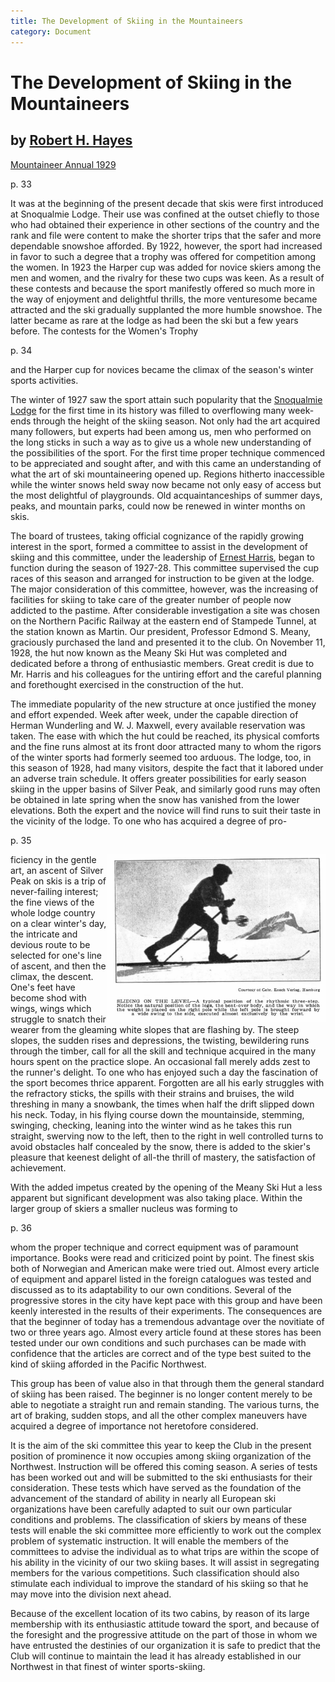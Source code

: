 ```yaml
---
title: The Development of Skiing in the Mountaineers
category: Document
---
```

# The Development of Skiing in the Mountaineers
## by [Robert H. Hayes](Robert-Hayes)

[Mountaineer Annual 1929](https://www.mountaineers.org/about/history/the-mountaineer-annuals/indexes-annuals-maps/the-mountaineer-1929)

p. 33

It was at the beginning of the present decade that skis were first introduced at Snoqualmie Lodge. Their use was confined at the outset chiefly to those who had obtained their experience in other sections of the country and the rank and file were content to make the shorter trips that the safer and more dependable snowshoe afforded. By 1922, however, the sport had increased in favor to such a degree that a trophy was offered for competition among the women. In 1923 the Harper cup was added for novice skiers among the men and women, and the rivalry for these two cups was keen. As a result of these contests and because the sport manifestly offered so much more in the way of enjoyment and delightful thrills, the more venturesome became attracted and the ski gradually supplanted the more humble snowshoe. The latter became as rare at the lodge as had been the ski but a few years before. The contests for the Women's Trophy

p. 34

and the Harper cup for novices became the climax of the season's winter sports activities.

The winter of 1927 saw the sport attain such popularity that the [Snoqualmie Lodge](Snoqualmie-Lodge) for the first time in its history was filled to overflowing many week-ends through the height of the skiing season. Not only had the art acquired many followers, but experts had been among us, men who performed on the long sticks in such a way as to give us a whole new understanding of the possibilities of the sport. For the first time proper technique commenced to be appreciated and sought after, and with this came an understanding of what the art of ski mountaineering opened up. Regions hitherto inaccessible while the winter snows held sway now became not only easy of access but the most delightful of playgrounds. Old acquaintanceships of summer days, peaks, and mountain parks, could now be renewed in winter months on skis.

The board of trustees, taking official cognizance of the rapidly growing interest in the sport, formed a committee to assist in the development of skiing and this committee, under the leadership of [Ernest Harris](Ernest-Harris), began to function during the season of 1927-28. This committee supervised the cup races of this season and arranged for instruction to be given at the lodge. The major consideration of this committee, however, was the increasing of facilities for skiing to take care of the greater number of people now addicted to the pastime. After considerable investigation a site was chosen on the Northern Pacific Railway at the eastern end of Stampede Tunnel, at the station known as Martin. Our president, Professor Edmond S. Meany, graciously purchased the land and presented it to the club. On November 11, 1928, the hut now known as the Meany Ski Hut was completed and dedicated before a throng of enthusiastic members. Great credit is due to Mr. Harris and his colleagues for the untiring effort and the careful planning and forethought exercised in the construction of the hut.

The immediate popularity of the new structure at once justified the money and effort expended. Week after week, under the capable direction of Herman Wunderling and W. J. Maxwell, every available reservation was taken. The ease with which the hut could be reached, its physical comforts and the fine runs almost at its front door attracted many to whom the rigors of the winter sports had formerly seemed too arduous. The lodge, too, in this season of 1928, had many visitors, despite the fact that it labored under an adverse train schedule. It offers greater possibilities for early season skiing in the upper basins of Silver Peak, and similarly good runs may often be obtained in late spring when the snow has vanished from the lower elevations.
Both the expert and the novice will find runs to suit their taste in the vicinity of the lodge. To one who has acquired a degree of pro-

p. 35

<img src="img/1929%20Ski%20on%20the%20level.png" width="350px" alt="PHOTO - SLIDING ON THE LEVEL" align="right">

ficiency in the gentle art, an ascent of Silver Peak on skis is a trip of never-failing interest; the fine views of the whole lodge country on a clear winter's day, the intricate and devious route to be selected for one's line of ascent, and then the climax, the descent. One's feet have become shod with wings, wings which struggle to snatch their wearer from the gleaming white slopes that are flashing by. The steep slopes, the sudden rises and depressions, the twisting, bewildering runs through the timber, call for all the skill and technique acquired in the many hours spent on the practice slope. An occasional fall merely adds zest to the runner's delight. To one who has enjoyed such a day the fascination of the sport becomes thrice apparent. Forgotten are all his early struggles with the refractory sticks, the spills with their strains and bruises, the wild threshing in many a snowbank, the times when half the drift slipped down his neck. Today, in his flying course down the mountainside, stemming, swinging, checking, leaning into the winter wind as he takes this run straight, swerving now to the left, then to the right in well controlled turns to avoid obstacles half concealed by the snow, there is added to the skier's pleasure that keenest delight of all-the thrill of mastery, the satisfaction of achievement.

With the added impetus created by the opening of the Meany Ski Hut a less apparent but significant development was also taking place. Within the larger group of skiers a smaller nucleus was forming to


p. 36

whom the proper technique and correct equipment was of paramount importance. Books were read and criticized point by point. The finest skis both of Norwegian and American make were tried out. Almost every article of equipment and apparel listed in the foreign catalogues was tested and discussed as to its adaptability to our own conditions. Several of the progressive stores in the city have kept pace with this group and have been keenly interested in the results of their experiments. The consequences are that the beginner of today has a tremendous advantage over the novitiate of two or three years ago. Almost every article found at these stores has been tested under our own conditions and such purchases can be made with confidence that the articles are correct and of the type best suited to the kind of skiing afforded in the Pacific Northwest.

This group has been of value also in that through them the general standard of skiing has been raised. The beginner is no longer content merely to be able to negotiate a straight run and remain standing. The various turns, the art of braking, sudden stops, and all the other complex maneuvers have acquired a degree of importance not heretofore considered.

It is the aim of the ski committee this year to keep the Club in the present position of prominence it now occupies among skiing organization of the Northwest. Instruction will be offered this coming season. A series of tests has been worked out and will be submitted to the ski enthusiasts for their consideration. These tests which have served as the foundation of the advancement of the standard of ability in nearly all European ski organizations have been carefully adapted to suit our own particular conditions and problems. The classification of skiers by means of these tests will enable the ski committee more efficiently to work out the complex problem of systematic instruction. It will enable the members of the committees to advise the individual as to what trips are within the scope of his ability in the vicinity of our two skiing bases. It will assist in segregating members for the various competitions. Such classification should also stimulate each individual to improve the standard of his skiing so that he may move into the division next ahead.

Because of the excellent location of its two cabins, by reason of its large membership with its enthusiastic attitude toward the sport, and because of the foresight and the progressive attitude on the part of those in whom we have entrusted the destinies of our organization it is safe to predict that the Club will continue to maintain the lead it has already established in our Northwest in that finest of winter sports-skiing.
